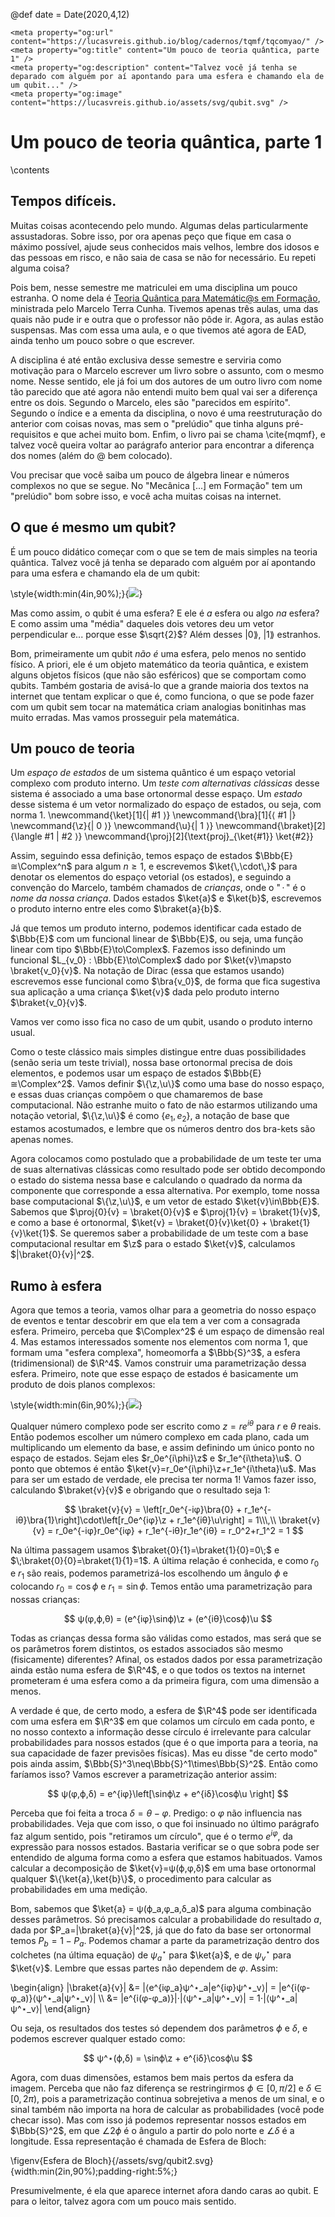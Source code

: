 @def date = Date(2020,4,12)

~~~
<meta property="og:url" content="https://lucasvreis.github.io/blog/cadernos/tqmf/tqcomyao/" />
<meta property="og:title" content="Um pouco de teoria quântica, parte 1" />
<meta property="og:description" content="Talvez você já tenha se deparado com alguém por aí apontando para uma esfera e chamando ela de um qubit..." />
<meta property="og:image" content="https://lucasvreis.github.io/assets/svg/qubit.svg" />
~~~

# Um pouco de teoria quântica, parte 1

\contents

## Tempos difíceis.

Muitas coisas acontecendo pelo mundo. Algumas delas particularmente assustadoras. Sobre isso, por ora apenas peço que fique em casa o máximo possível, ajude seus conhecidos mais velhos, lembre dos idosos e das pessoas em risco, e não saia de casa se não for necessário. Eu repeti alguma coisa?

Pois bem, nesse semestre me matriculei em uma disciplina um pouco estranha. O nome dela é [Teoria Quântica para Matemátic@s em Formação](https://www.ime.unicamp.br/~tcunha/Teach/TopQuant-1S20.html), ministrada pelo Marcelo Terra Cunha. Tivemos apenas três aulas, uma das quais não pude ir e outra que o professor não pôde ir. Agora, as aulas estão suspensas. Mas com essa uma aula, e o que tivemos até agora de EAD, ainda tenho um pouco sobre o que escrever.

A disciplina é até então exclusiva desse semestre e serviria como motivação para o Marcelo escrever um livro sobre o assunto, com o mesmo nome. Nesse sentido, ele já foi um dos autores de um outro livro com nome tão parecido que até agora não entendi muito bem qual vai ser a diferença entre os dois. Segundo o Marcelo, eles são "parecidos em espírito". Segundo o índice e a ementa da disciplina, o novo é uma reestruturação do anterior com coisas novas, mas sem o "prelúdio" que tinha alguns pré-requisitos e que achei muito bom. Enfim, o livro pai se chama \cite{mqmf}, e talvez você queira voltar ao parágrafo anterior para encontrar a diferença dos nomes (além do @ bem colocado).

Vou precisar que você saiba um pouco de álgebra linear e números complexos no que se segue. No "Mecânica [...] em Formação" tem um "prelúdio" bom sobre isso, e você acha muitas coisas na internet.

## O que é mesmo um qubit?

É um pouco didático começar com o que se tem de mais simples na teoria quântica. Talvez você já tenha se deparado com alguém por aí apontando para uma esfera e chamando ela de um qubit:

\style{width:min(4in,90%);}{![](/assets/svg/qubit.svg)}

Mas como assim, o qubit é uma esfera? E ele é _a_ esfera ou algo _na_ esfera? E como assim uma "média" daqueles dois vetores deu um vetor perpendicular e... porque esse $\sqrt{2}$? Além desses $|0\rang$, $|1\rang$ estranhos.

Bom, primeiramente um qubit _não é_ uma esfera, pelo menos no sentido físico. A priori, ele é um objeto matemático da teoria quântica, e existem alguns objetos físicos (que não são esféricos) que se comportam como qubits. Também gostaria de avisá-lo que a grande maioria dos textos na internet que tentam explicar o que é, como funciona, o que se pode fazer com um qubit sem tocar na matemática criam analogias bonitinhas mas muito erradas. Mas vamos prosseguir pela matemática.

## Um pouco de teoria

Um _espaço de estados_ de um sistema quântico é um espaço vetorial complexo com produto interno. Um _teste com alternativas clássicas_ desse sistema é associado a uma base ortonormal desse espaço. Um _estado_ desse sistema é um vetor normalizado do espaço de estados, ou seja, com norma 1.
\newcommand{\ket}[1]{| #1 ⟩}
\newcommand{\bra}[1]{⟨ #1 |}
\newcommand{\z}{| 0 ⟩}
\newcommand{\u}{| 1 ⟩}
\newcommand{\braket}[2]{\langle #1 | #2 ⟩}
\newcommand{\proj}[2]{\text{proj}_{\ket{#1}} \ket{#2}}

Assim, seguindo essa definição, temos espaço de estados $\Bbb{E}≅\Complex^n$ para algum $n≥1$, e escrevemos $\ket{\,\cdot\,}$ para denotar os elementos do espaço vetorial (os estados), e seguindo a convenção do Marcelo, também chamados de _crianças_, onde o "$\,\cdot\,$" é o _nome da nossa criança_. Dados estados $\ket{a}$ e $\ket{b}$, escrevemos o produto interno entre eles como $\braket{a}{b}$.

Já que temos um produto interno, podemos identificar cada estado de $\Bbb{E}$ com um funcional linear de $\Bbb{E}$, ou seja, uma função linear com tipo $\Bbb{E}\to\Complex$. Fazemos isso definindo um funcional $L_{v_0} : \Bbb{E}\to\Complex$ dado por $\ket{v}\mapsto \braket{v_0}{v}$. Na notação de Dirac (essa que estamos usando) escrevemos esse funcional como $\bra{v_0}$, de forma que fica sugestiva sua aplicação a uma criança $\ket{v}$ dada pelo produto interno $\braket{v_0}{v}$.

Vamos ver como isso fica no caso de um qubit, usando o produto interno usual.

Como o teste clássico mais simples distingue entre duas possibilidades (senão seria um teste trivial), nossa base ortonormal precisa de dois elementos, e podemos usar um espaço de estados $\Bbb{E}≅\Complex^2$. Vamos definir $\{\z,\u\}$ como uma base do nosso espaço, e essas duas crianças compõem o que chamaremos de base computacional. Não estranhe muito o fato de não estarmos utilizando uma notação vetorial, $\{\z,\u\}$ é como $\{e_1,e_2\}$, a notação de base que estamos acostumados, e lembre que os números dentro dos bra-kets são apenas nomes.

Agora colocamos como postulado que a probabilidade de um teste ter uma de suas alternativas clássicas como resultado pode ser obtido decompondo o estado do sistema nessa base e calculando o quadrado da norma da componente que corresponde a essa alternativa. Por exemplo, tome nossa base computacional $\{\z,\u\}$, e um vetor de estado $\ket{v}\in\Bbb{E}$. Sabemos que $\proj{0}{v} = \braket{0}{v}$ e $\proj{1}{v} = \braket{1}{v}$, e como a base é ortonormal, $\ket{v} = \braket{0}{v}\ket{0} + \braket{1}{v}\ket{1}$. Se queremos saber a probabilidade de um teste com a base computacional resultar em $\z$ para o estado $\ket{v}$, calculamos $|\braket{0}{v}|^2$.

## Rumo à esfera

Agora que temos a teoria, vamos olhar para a geometria do nosso espaço de eventos e tentar descobrir em que ela tem a ver com a consagrada esfera. Primeiro, perceba que $\Complex^2$ é um espaço de dimensão real 4. Mas estamos interessados somente nos elementos com norma 1, que formam uma "esfera complexa", homeomorfa a $\Bbb{S}^3$, a esfera (tridimensional) de $\R^4$. Vamos construir uma parametrização dessa esfera. Primeiro, note que esse espaço de estados é basicamente um produto de dois planos complexos:

\style{width:min(6in,90%);}{![](/assets/svg/c2space.svg)}

Qualquer número complexo pode ser escrito como $z=re^{i\theta}$ para $r$ e $\theta$ reais. Então podemos escolher um número complexo em cada plano, cada um multiplicando um elemento da base, e assim definindo um único ponto no espaço de estados. Sejam eles $r_0e^{i\phi}\z$ e $r_1e^{i\theta}\u$. O ponto que obtemos é então $\ket{v}=r_0e^{i\phi}\z+r_1e^{i\theta}\u$. Mas para ser um estado de verdade, ele precisa ter norma 1! Vamos fazer isso, calculando $\braket{v}{v}$ e obrigando que o resultado seja 1:

$$
\braket{v}{v} = \left[r_0e^{-iφ}\bra{0} + r_1e^{-iθ}\bra{1}\right]\cdot\left[r_0e^{iφ}\z + r_1e^{iθ}\u\right] = 1\\\,\\
\braket{v}{v} = r_0e^{-iφ}r_0e^{iφ} + r_1e^{-iθ}r_1e^{iθ} = r_0^2+r_1^2 = 1
$$

Na última passagem usamos $\braket{0}{1}=\braket{1}{0}=0\;$ e $\;\braket{0}{0}=\braket{1}{1}=1$. A última relação é conhecida, e como $r_0$ e $r_1$ são reais, podemos parametrizá-los escolhendo um ângulo $\phi$ e colocando $r_0=\cos\phi$ e $r_1=\sin\phi$. Temos então uma parametrização para nossas crianças:

$$ ψ(φ,ϕ,θ) = (e^{iφ}\sinϕ)\z + (e^{iθ}\cosϕ)\u $$

Todas as crianças dessa forma são válidas como estados, mas será que se os parâmetros forem distintos, os estados associados são mesmo (fisicamente) diferentes? Afinal, os estados dados por essa parametrização ainda estão numa esfera de $\R^4$, e o que todos os textos na internet prometeram é uma esfera como a da primeira figura, com uma dimensão a menos.

A verdade é que, de certo modo, a esfera de $\R^4$ pode ser identificada com uma
esfera em $\R^3$ em que colamos um círculo em cada ponto, e no nosso contexto a informação desse círculo é irrelevante para calcular probabilidades para nossos estados (que é o que importa para a teoria, na sua capacidade de fazer previsões físicas). Mas eu disse "de certo modo" pois
ainda assim, $\Bbb{S}^3\neq\Bbb{S}^1\times\Bbb{S}^2$. Então como faríamos isso? Vamos escrever
a parametrização anterior assim:

$$ ψ(φ,ϕ,δ) = e^{iφ}\left[\sinϕ\z + e^{iδ}\cosϕ\u \right] $$

Perceba que foi feita a troca $\delta=\theta-\varphi$. Predigo: o $φ$ não influencia nas probabilidades. Veja que com isso, o que foi insinuado no último parágrafo faz algum sentido, pois "retiramos um círculo", que é o termo $e^{iφ}$, da expressão para nossos estados. Bastaria verificar se o que sobra pode ser entendido de alguma forma como a esfera que estamos habituados. Vamos calcular a decomposição de $\ket{v}=ψ(ϕ,φ,δ)$ em uma base ortonormal qualquer $\{\ket{a},\ket{b}\}$, o procedimento para calcular as probabilidades em uma medição.

Bom, sabemos que $\ket{a} = ψ(ϕ_a,φ_a,δ_a)$ para alguma combinação desses parâmetros. Só precisamos calcular a probabilidade do resultado $a$, dada por $P_a=|\braket{a}{v}|^2$, já que do fato da base ser ortonormal temos $P_b=1-P_a$. Podemos chamar a parte da parametrização dentro dos colchetes (na última equação) de $ψ^⋆_a$ para $\ket{a}$, e de $ψ^⋆_v$ para $\ket{v}$. Lembre que essas partes não dependem de $φ$. Assim:

\begin{align}
|\braket{a}{v}| &= |⟨e^{iφ_a}ψ^⋆_a|e^{iφ}ψ^⋆_v⟩| = |e^{i(φ-φ_a)}⟨ψ^⋆_a|ψ^⋆_v⟩| \\\\
 &= |e^{i(φ-φ_a)}|⋅|⟨ψ^⋆_a|ψ^⋆_v⟩| = 1⋅|⟨ψ^⋆_a|ψ^⋆_v⟩|
\end{align}

Ou seja, os resultados dos testes só dependem dos parâmetros $ϕ$ e $δ$, e podemos
escrever qualquer estado como:

$$ ψ^⋆(ϕ,δ) = \sinϕ\z + e^{iδ}\cosϕ\u $$

Agora, com duas dimensões, estamos bem mais pertos da esfera da imagem. Perceba que não faz diferença se restringirmos $ϕ∈[0,π/2]$ e $δ∈[0,2π)$, pois a parametrização continua sobrejetiva a menos de um sinal, e o sinal também não importa na hora de calcular as probabilidades (você pode checar isso). Mas com isso já podemos representar nossos estados em $\Bbb{S}^2$, em que $∠2ϕ$ é o ângulo a partir do polo norte e $∠δ$ é a longitude. Essa representação é chamada de Esfera de Bloch:

\figenv{Esfera de Bloch}{/assets/svg/qubit2.svg}{width:min(2in,90%);padding-right:5%;}

Presumivelmente, é ela que aparece internet afora dando caras ao qubit. E
para o leitor, talvez agora com um pouco mais sentido.

<!-- 
A "redução" que fizemos da esfera $\Bbb{S}^3$ para a $\Bbb{S}^2$, "retirando"
uma circunferência de cada ponto, tem um nome matemático: se chama Fibração de Hopf. Com ela, conseguimos demonstrar que a esfera em $\R^4$ localmente se parece
com um espaço produto de uma circunferência e uma esfera em $\R^3$, gerando o
que é chamado de _maço de fibras_. Explicar o que isso significa em termos exatos é um pouco mais complicado, mas você pode [brincar com ela](https://philogb.github.io/page/hopf/#) na internet, e se ficar curioso, procurar mais sobre o assunto. Afinal somos todos crianças em algum espaço de estados. -->
